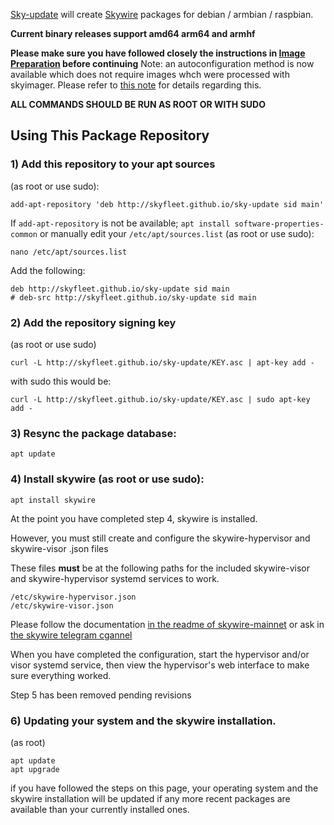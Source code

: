 [Sky-update](https://github.com/skyfleet/sky-update) will create [Skywire](https://github.com/SkycoinProject/skywire-mainnet) packages for debian / armbian / raspbian.

**Current binary releases support amd64 arm64 and armhf**

__Please make sure you have followed closely the instructions in [Image Preparation](/IMGPREP.md) before continuing__
Note: an autoconfiguration method is now available which does not require images whch were processed with skyimager.
Please refer to [this note](/NOTE.md) for details regarding this.


**ALL COMMANDS SHOULD BE RUN AS ROOT OR WITH SUDO**

## Using This Package Repository

### 1) Add this repository to your apt sources

(as root or use sudo):
```
add-apt-repository 'deb http://skyfleet.github.io/sky-update sid main'
```

If `add-apt-repository` is not be available; `apt install software-properties-common`
or manually edit your `/etc/apt/sources.list` (as root or use sudo):
```
nano /etc/apt/sources.list
```

Add the following:
```
deb http://skyfleet.github.io/sky-update sid main
# deb-src http://skyfleet.github.io/sky-update sid main
```

### 2) Add the repository signing key

(as root or use sudo)
```
curl -L http://skyfleet.github.io/sky-update/KEY.asc | apt-key add -
```
with sudo this would be:
```
curl -L http://skyfleet.github.io/sky-update/KEY.asc | sudo apt-key add -
```

### 3) Resync the package database:
```
apt update
```

### 4) Install skywire (as root or use sudo):
```
apt install skywire
```

At the point you have completed step 4, skywire is installed.

However, you must still create and configure the skywire-hypervisor and skywire-visor .json files

These files **must** be at the following paths for the included skywire-visor and skywire-hypervisor systemd services to work.
```
/etc/skywire-hypervisor.json
/etc/skywire-visor.json
```

Please follow the documentation [in the readme of skywire-mainnet](https://github.com/skycoinproject/skywire)
or ask in [the skywire telegram cgannel](t.me/skywire)

When you have completed the configuration, start the hypervisor and/or visor systemd service, then view the hypervisor's web interface to make sure everything worked.

Step 5 has been removed pending revisions

### 6) Updating your system and the skywire installation.
(as root)
```
apt update
apt upgrade
```

if you have followed the steps on this page, your operating system and the skywire installation will be updated if any more recent packages are available than your currently installed ones.

